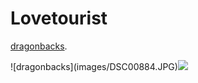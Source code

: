 # Lovetourist
<p><a href="DSC00884.pdf">dragonbacks</a>.</p>
![dragonbacks](images/DSC00884.JPG)<img src="images/DSC00883.JPG" >
